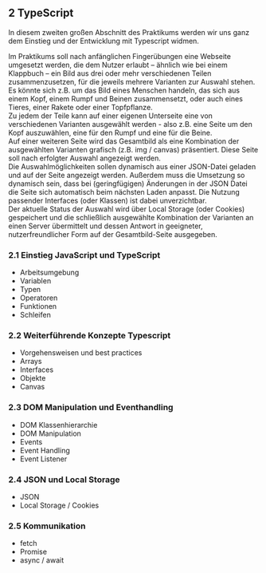 ## **2** TypeScript

In diesem zweiten großen Abschnitt des Praktikums werden wir uns ganz dem Einstieg und der Entwicklung mit Typescript widmen.

Im Praktikums soll nach anfänglichen Fingerübungen eine Webseite umgesetzt werden, die dem Nutzer erlaubt – ähnlich wie bei einem Klappbuch – ein Bild aus drei oder mehr verschiedenen Teilen zusammenzusetzen, für die jeweils mehrere Varianten zur Auswahl stehen. Es könnte sich z.B. um das Bild eines Menschen handeln, das sich aus einem Kopf, einem Rumpf und Beinen zusammensetzt, oder auch eines Tieres, einer Rakete oder einer Topfpflanze.  
Zu jedem der Teile kann auf einer eigenen Unterseite eine von verschiedenen Varianten ausgewählt werden - also z.B. eine Seite um den Kopf auszuwählen, eine für den Rumpf und eine für die Beine.  
Auf einer weiteren Seite wird das Gesamtbild als eine Kombination der ausgewählten Varianten grafisch (z.B. img / canvas) präsentiert. Diese Seite soll nach erfolgter Auswahl angezeigt werden.  
Die Auswahlmöglichkeiten sollen dynamisch aus einer JSON-Datei geladen und auf der Seite angezeigt werden. Außerdem muss die Umsetzung so dynamisch sein, dass bei (geringfügigen) Änderungen in der JSON Datei die Seite sich automatisch beim nächsten Laden anpasst. Die Nutzung passender Interfaces (oder Klassen) ist dabei unverzichtbar.  
Der aktuelle Status der Auswahl wird über Local Storage (oder Cookies) gespeichert und die schließlich ausgewählte Kombination der Varianten an einen Server übermittelt und dessen Antwort in geeigneter, nutzerfreundlicher Form auf der Gesamtbild-Seite ausgegeben.

### **2.1** Einstieg JavaScript und TypeScript

- Arbeitsumgebung
- Variablen
- Typen
- Operatoren
- Funktionen
- Schleifen

### **2.2** Weiterführende Konzepte Typescript

- Vorgehensweisen und best practices
- Arrays
- Interfaces
- Objekte
- Canvas

### **2.3** DOM Manipulation und Eventhandling

- DOM Klassenhierarchie  
- DOM Manipulation
- Events
- Event Handling
- Event Listener

### **2.4** JSON und Local Storage

- JSON
- Local Storage / Cookies

### **2.5** Kommunikation

- fetch
- Promise
- async / await

